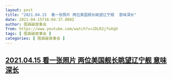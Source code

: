 ```yaml
---
layout: post
title: "2021.04.15  看一张照片 两位美国舰长眺望辽宁舰  意味深长"
date: 2021-04-15T16:04:37.000Z
author: 图森破故事会
from: https://www.youtube.com/watch?v=JDLR2jfoXqU
tags: [ 图森破故事会 ]
categories: [ 图森破故事会 ]
---
```

<!--1618502677000-->
[2021.04.15  看一张照片 两位美国舰长眺望辽宁舰  意味深长](https://www.youtube.com/watch?v=JDLR2jfoXqU)
------

<div>

</div>
